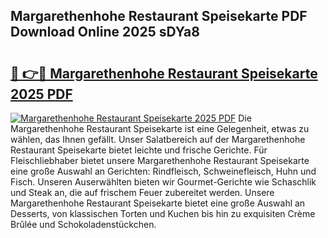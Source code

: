 ## Margarethenhohe Restaurant Speisekarte PDF Download Online 2025 sDYa8

# <h2><a href="http://gce23a.nevu.top/?p=Margarethenhohe+Restaurant+Speisekarte">🔗 👉🔴 Margarethenhohe Restaurant Speisekarte 2025 PDF</a></h2>

[![Margarethenhohe Restaurant Speisekarte 2025 PDF](https://i.imgur.com/dBaPXMq.png)](http://gce23a.nevu.top/?p=Margarethenhohe+Restaurant+Speisekarte)
Die Margarethenhohe Restaurant Speisekarte ist eine Gelegenheit, etwas zu wählen, das Ihnen gefällt. Unser Salatbereich auf der Margarethenhohe Restaurant Speisekarte bietet leichte und frische Gerichte. Für Fleischliebhaber bietet unsere Margarethenhohe Restaurant Speisekarte eine große Auswahl an Gerichten: Rindfleisch, Schweinefleisch, Huhn und Fisch. Unseren Auserwählten bieten wir Gourmet-Gerichte wie Schaschlik und Steak an, die auf frischem Feuer zubereitet werden. Unsere Margarethenhohe Restaurant Speisekarte bietet eine große Auswahl an Desserts, von klassischen Torten und Kuchen bis hin zu exquisiten Crème Brûlée und Schokoladenstückchen.
